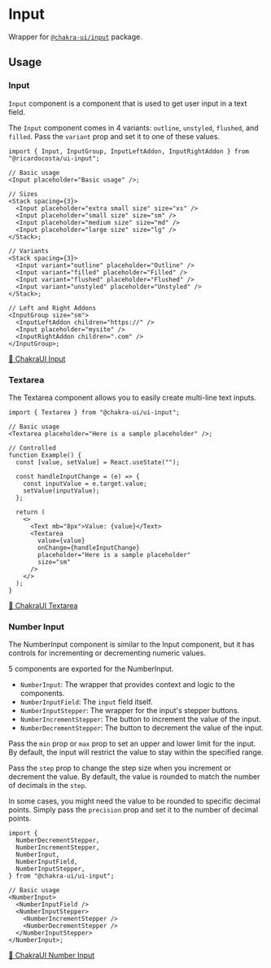 # Input

Wrapper for [`@chakra-ui/input`](https://github.com/chakra-ui/chakra-ui/tree/main/packages/components/input) package.

## Usage

### Input

`Input` component is a component that is used to get user input in a text field.

The `Input` component comes in 4 variants: `outline`, `unstyled`, `flushed`, and `filled`. Pass the `variant` prop and set it to one of these values.

```tsx
import { Input, InputGroup, InputLeftAddon, InputRightAddon } from "@ricardocosta/ui-input";

// Basic usage
<Input placeholder="Basic usage" />;

// Sizes
<Stack spacing={3}>
  <Input placeholder="extra small size" size="xs" />
  <Input placeholder="small size" size="sm" />
  <Input placeholder="medium size" size="md" />
  <Input placeholder="large size" size="lg" />
</Stack>;

// Variants
<Stack spacing={3}>
  <Input variant="outline" placeholder="Outline" />
  <Input variant="filled" placeholder="Filled" />
  <Input variant="flushed" placeholder="Flushed" />
  <Input variant="unstyled" placeholder="Unstyled" />
</Stack>;

// Left and Right Addons
<InputGroup size="sm">
  <InputLeftAddon children="https://" />
  <Input placeholder="mysite" />
  <InputRightAddon children=".com" />
</InputGroup>;
```

[🔗 ChakraUI Input](https://chakra-ui.com/docs/components/input)

### Textarea

The Textarea component allows you to easily create multi-line text inputs.

```tsx
import { Textarea } from "@chakra-ui/ui-input";

// Basic usage
<Textarea placeholder="Here is a sample placeholder" />;

// Controlled
function Example() {
  const [value, setValue] = React.useState("");

  const handleInputChange = (e) => {
    const inputValue = e.target.value;
    setValue(inputValue);
  };

  return (
    <>
      <Text mb="8px">Value: {value}</Text>
      <Textarea
        value={value}
        onChange={handleInputChange}
        placeholder="Here is a sample placeholder"
        size="sm"
      />
    </>
  );
}
```

[🔗 ChakraUI Textarea](https://chakra-ui.com/docs/components/textarea)

### Number Input

The NumberInput component is similar to the Input component, but it has controls for incrementing or decrementing numeric values.

5 components are exported for the NumberInput.

- `NumberInput`: The wrapper that provides context and logic to the components.
- `NumberInputField`: The `input` field itself.
- `NumberInputStepper`: The wrapper for the input's stepper buttons.
- `NumberIncrementStepper`: The button to increment the value of the input.
- `NumberDecrementStepper`: The button to decrement the value of the input.

Pass the `min` prop or `max` prop to set an upper and lower limit for the input. By default, the input will restrict the value to stay within the specified range.

Pass the `step` prop to change the step size when you increment or decrement the value. By default, the value is rounded to match the number of decimals in the `step`.

In some cases, you might need the value to be rounded to specific decimal points. Simply pass the `precision` prop and set it to the number of decimal points.

```tsx
import {
  NumberDecrementStepper,
  NumberIncrementStepper,
  NumberInput,
  NumberInputField,
  NumberInputStepper,
} from "@chakra-ui/ui-input";

// Basic usage
<NumberInput>
  <NumberInputField />
  <NumberInputStepper>
    <NumberIncrementStepper />
    <NumberDecrementStepper />
  </NumberInputStepper>
</NumberInput>;
```

[🔗 ChakraUI Number Input](https://chakra-ui.com/docs/components/number-input)
